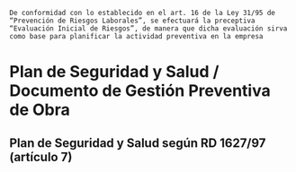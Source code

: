     De conformidad con lo establecido en el art. 16 de la Ley 31/95 de “Prevención de Riesgos Laborales”, se efectuará la preceptiva “Evaluación Inicial de Riesgos”, de manera que dicha evaluación sirva como base para planificar la actividad preventiva en la empresa 

# Plan de Seguridad y Salud / Documento de Gestión Preventiva de Obra

## Plan de Seguridad y Salud según RD 1627/97 (artículo 7) 